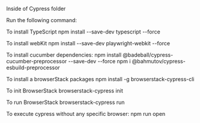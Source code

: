 Inside of Cypress folder

Run the following command:

To install TypeScript
npm install --save-dev typescript --force

To install webKit
npm install --save-dev playwright-webkit --force

To install cucumber dependencies:
npm install @badeball/cypress-cucumber-preprocessor --save-dev --force
npm i @bahmutov/cypress-esbuild-preprocessor

To install a browserStack packages
npm install -g browserstack-cypress-cli

To init BrowserStack
browserstack-cypress init

To run BrowserStack
browserstack-cypress run

To execute cypress without any specific browser:
npm run open


